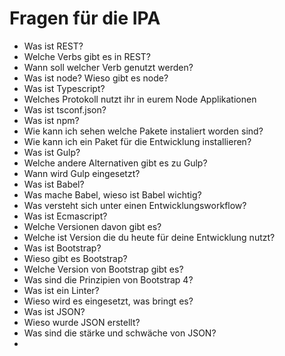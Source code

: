 # Fragen für die IPA

- Was ist REST?
- Welche Verbs gibt es in REST?
- Wann soll welcher Verb genutzt werden?
- Was ist node? Wieso gibt es node?
- Was ist Typescript?
- Welches Protokoll nutzt ihr in eurem Node Applikationen
- Was ist tsconf.json?
- Was ist npm?
- Wie kann ich sehen welche Pakete instaliert worden sind?
- Wie kann ich ein Paket für die Entwicklung installieren?
- Was ist Gulp?
- Welche andere Alternativen gibt es zu Gulp?
- Wann wird Gulp eingesetzt?
- Was ist Babel?
- Was mache Babel, wieso ist Babel wichtig?
- Was versteht sich unter einen Entwicklungsworkflow?
- Was ist Ecmascript?
- Welche Versionen davon gibt es?
- Welche ist Version die du heute für deine Entwicklung nutzt?
- Was ist Bootstrap?
- Wieso gibt es Bootstrap?
- Welche Version von Bootstrap gibt es?
- Was sind die Prinzipien von Bootstrap 4?
- Was ist ein Linter?
- Wieso wird es eingesetzt, was bringt es?
- Was ist JSON?
- Wieso wurde JSON erstellt?
- Was sind die stärke und schwäche von JSON?
- 